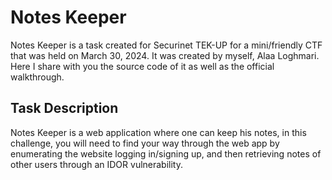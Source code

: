 # Notes Keeper

Notes Keeper is a task created for Securinet TEK-UP for a mini/friendly CTF that was held on March 30, 2024. It was created by myself, Alaa Loghmari. Here I share with you the source code of it as well as the official walkthrough.


## Task Description
Notes Keeper is a web application where one can keep his notes, in this challenge, you will need to find your way through the web app by enumerating the website logging in/signing up, and then retrieving notes of other users through an IDOR vulnerability.


